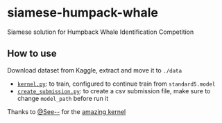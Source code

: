 # siamese-humpack-whale
Siamese solution for Humpback Whale Identification Competition

## How to use
Download dataset from Kaggle, extract and move it to `./data`
- [`kernel.py`](./kernel.py): to train, configured to continue train from `standard5.model`
- [`create_submission.py`](./create_submission.py): to create a csv submission file, make sure to change `model_path` before run it

Thanks to [@See--](https://www.kaggle.com/seesee) for the [amazing kernel](https://www.kaggle.com/seesee/siamese-pretrained-0-822)
